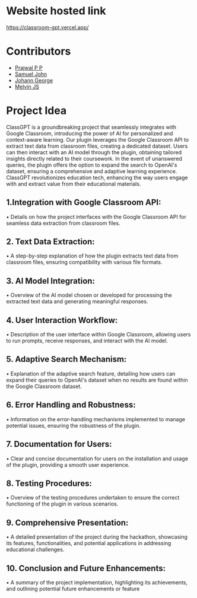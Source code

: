 # Website hosted link
https://classroom-gpt.vercel.app/

# Contributors
- [Prajwal P P](https://github.com/prajwalppramod)
- [Samuel John](https://github.com/SamJohn04)
- [Johann George](https://github.com/Johann-George)
- [Melvin JS](https://github.com/Melvin-js)

# Project Idea

ClassGPT is a groundbreaking project that seamlessly integrates with Google Classroom, introducing the power of AI for personalized and context-aware learning. Our plugin leverages the Google Classroom API to extract text data from classroom files, creating a dedicated dataset. Users can then interact with an AI model through the plugin, obtaining tailored insights directly related to their coursework. In the event of unanswered queries, the plugin offers the option to expand the search to OpenAI's dataset, ensuring a comprehensive and adaptive learning experience. ClassGPT revolutionizes education tech, enhancing the way users engage with and extract value from their educational materials.

## 1.Integration with Google Classroom API: 
• Details on how the project interfaces with the Google Classroom API for seamless data extraction 
from classroom files. 
## 2. Text Data Extraction:
• A step-by-step explanation of how the plugin extracts text data from classroom files, ensuring 
compatibility with various file formats. 
## 3. AI Model Integration: 
• Overview of the AI model chosen or developed for processing the extracted text data and 
generating meaningful responses. 
## 4. User Interaction Workflow: 
• Description of the user interface within Google Classroom, allowing users to run prompts, receive 
responses, and interact with the AI model. 
## 5. Adaptive Search Mechanism: 
• Explanation of the adaptive search feature, detailing how users can expand their queries to 
OpenAI's dataset when no results are found within the Google Classroom dataset. 
## 6. Error Handling and Robustness: 
• Information on the error-handling mechanisms implemented to manage potential issues, ensuring 
the robustness of the plugin. 
## 7. Documentation for Users: 
• Clear and concise documentation for users on the installation and usage of the plugin, providing a 
smooth user experience. 
## 8. Testing Procedures: 
• Overview of the testing procedures undertaken to ensure the correct functioning of the plugin in 
various scenarios. 
## 9. Comprehensive Presentation: 
• A detailed presentation of the project during the hackathon, showcasing its features, 
functionalities, and potential applications in addressing educational challenges. 
## 10. Conclusion and Future Enhancements: 
• A summary of the project implementation, highlighting its achievements, and outlining potential 
future enhancements or feature